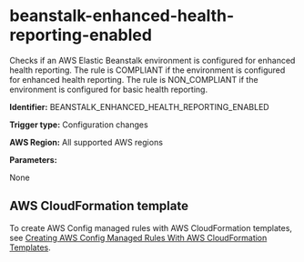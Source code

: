 # beanstalk\-enhanced\-health\-reporting\-enabled<a name="beanstalk-enhanced-health-reporting-enabled"></a>

Checks if an AWS Elastic Beanstalk environment is configured for enhanced health reporting\. The rule is COMPLIANT if the environment is configured for enhanced health reporting\. The rule is NON\_COMPLIANT if the environment is configured for basic health reporting\.

**Identifier:** BEANSTALK\_ENHANCED\_HEALTH\_REPORTING\_ENABLED

**Trigger type:** Configuration changes

**AWS Region:** All supported AWS regions

**Parameters:**

None  

## AWS CloudFormation template<a name="w26aac11c31c17b7c29c15"></a>

To create AWS Config managed rules with AWS CloudFormation templates, see [Creating AWS Config Managed Rules With AWS CloudFormation Templates](aws-config-managed-rules-cloudformation-templates.md)\.